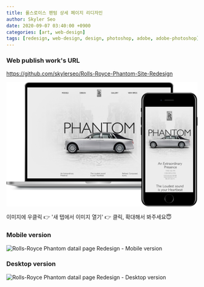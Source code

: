 ```yaml
---
title: 롤스로이스 팬텀 상세 페이지 리디자인
author: Skyler Seo
date: 2020-09-07 03:40:00 +0900
categories: [art, web-design]
tags: [redesign, web-design, design, photoshop, adobe, adobe-photoshop]
---
```


### Web publish work's URL

<https://github.com/skylerseo/Rolls-Royce-Phantom-Site-Redesign>

![Rolls-Royce Phantom datail page Redesign - Mockup image](/assets/img/design-work/phantom-redesign-macbook-and-iphone.png)

이미지에 우클릭 👉 '새 탭에서 이미지 열기' 👉 클릭, 확대해서 봐주세요😇

### Mobile version

![Rolls-Royce Phantom datail page Redesign - Mobile version](/assets/img/design-work/rolls-royce-phantom-detail-site-redesign-mobile_ver.jpg)

### Desktop version

![Rolls-Royce Phantom datail page Redesign - Desktop version](/assets/img/design-work/rolls-royce-phantom-detail-site-redesign-desktop-ver.jpg)
